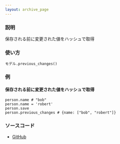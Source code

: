 ```yaml
---
layout: archive_page
---
```

### 説明
保存される前に変更された値をハッシュで取得

### 使い方
    モデル.previous_changes()

### 例
#### 保存される前に変更された値をハッシュで取得
    person.name # "bob"
    person.name = 'robert'
    person.save
    person.previous_changes # {name: ["bob", "robert"]}

### ソースコード
* [GitHub](https://github.com/rails/rails/blob/f33d52c95217212cbacc8d5e44b5a8e3cdc6f5b3/activemodel/lib/active_model/dirty.rb#L227)